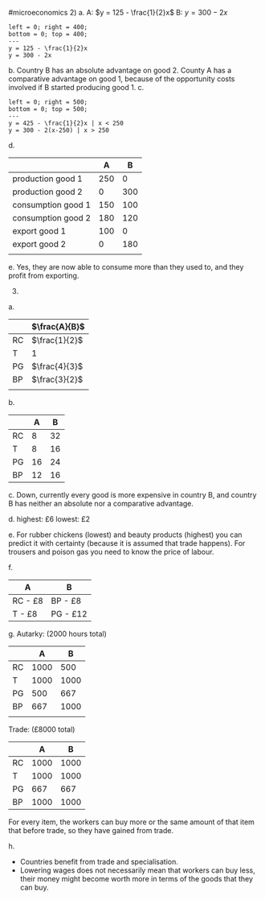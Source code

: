 #microeconomics 
2)
a. 
A: $y = 125 - \frac{1}{2}x$
B: $y = 300 - 2x$
```desmos-graph
left = 0; right = 400;
bottom = 0; top = 400;
---
y = 125 - \frac{1}{2}x
y = 300 - 2x
```


b. Country B has an absolute advantage on good 2. County A has a comparative advantage on good 1, because of the opportunity costs involved if B started producing good 1.
c.
```desmos-graph
left = 0; right = 500;
bottom = 0; top = 500;
---
y = 425 - \frac{1}{2}x | x < 250
y = 300 - 2(x-250) | x > 250

```
d.

|                    | A   | B   |
| ------------------ | --- | --- |
| production good 1  | 250 | 0   |
| production good 2  | 0   | 300 |
| consumption good 1 | 150 | 100 |
| consumption good 2 | 180 | 120 |
| export good 1      | 100 | 0   |
| export good 2      | 0   | 180 |
|                    |     |     |
e. 
Yes, they are now able to consume more than they used to, and they profit from exporting.

3)
a.

|     | $\frac{A}{B}$ |
| --- | ------------- |
| RC  | $\frac{1}{2}$ |
| T   | 1             |
| PG  | $\frac{4}{3}$ |
| BP  | $\frac{3}{2}$ |
|     |               |
b.

|     | A   | B   |
| --- | --- | --- |
| RC  | 8   | 32  |
| T   | 8   | 16  |
| PG  | 16  | 24  |
| BP  | 12  | 16  |
c.
Down, currently every good is more expensive in country B, and country B has neither an absolute nor a comparative advantage.

d.
highest: £6
lowest: £2

e.
For rubber chickens (lowest) and beauty products (highest) you can predict it with certainty (because it is assumed that trade happens). 
For trousers and poison gas you need to know the price of labour.

f.

| A       | B        |
| ------- | -------- |
| RC - £8 | BP - £8  |
| T - £8  | PG - £12 |

g.
Autarky: (2000 hours total)

|     | A    | B    |
| --- | ---- | ---- |
| RC  | 1000 | 500  |
| T   | 1000 | 1000 |
| PG  | 500  | 667  |
| BP  | 667  | 1000 |
|     |      |      |
Trade: (£8000 total)

|     | A    | B    |
| --- | ---- | ---- |
| RC  | 1000 | 1000 |
| T   | 1000 | 1000 |
| PG  | 667  | 667  |
| BP  | 1000 | 1000 |
For every item, the workers can buy more or the same amount of that item that before trade, so they have gained from trade.

h.
- Countries benefit from trade and specialisation.
- Lowering wages does not necessarily mean that workers can buy less, their money might become worth more in terms of the goods that they can buy.